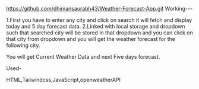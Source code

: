 https://github.com/dhimansaurabh43/Weather-Forecast-App.git
Working---

1.First you have to enter any city and click on search it will fetch and display today and 5 day forecast data. 2.Linked with local storage and dropdown such that searched city will be stored in that dropdown and you can click on that city from dropdown and you will get the weather forecast for the following city.

You will get Current Weather Data and next Five days forecast.

Used-

HTML,Tailwindcss,JavaScript,openweatherAPI
